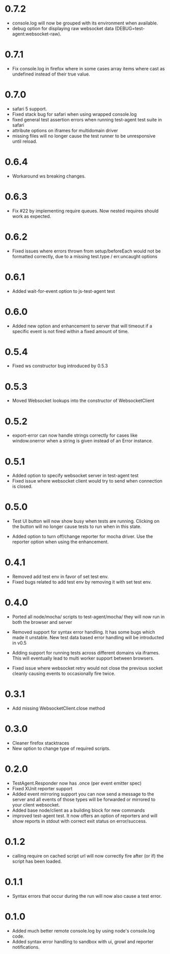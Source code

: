 # 0.7.2
  - console.log will now be grouped with its environment when available.
  - debug option for displaying raw websocket data (DEBUG=test-agent:websocket-raw).

# 0.7.1
  - Fix console.log in firefox where in some cases array items where
    cast as undefined instead of their true value.

# 0.7.0
  - safari 5 support.
  - Fixed stack bug for safari when using wrapped console.log
  - fixed general test assertion errors when running test-agent test
    suite in safari
  - attribute options on iframes for multidomain driver
  - missing files will no longer cause the test runner to 
    be unresponsive until reload.

# 0.6.4
  - Workaround ws breaking changes.

# 0.6.3
  - Fix #22 by implementing require queues.
    Now nested requires should work as expected.

# 0.6.2
  - Fixed issues where errors thrown from setup/beforeEach would
    not be formatted correctly, due to a missing test.type /
    err.uncaught options

# 0.6.1
  - Added wait-for-event option to js-test-agent test

# 0.6.0
  - Added new option and enhancement to server that will
    timeout if a specific event is not fired within a fixed amount of time.

# 0.5.4
  - Fixed ws constructor bug introduced by 0.5.3

# 0.5.3
  - Moved Websocket lookups into the constructor of WebsocketClient

# 0.5.2
  - export-error can now handle strings correctly for
    cases like window.onerror when a string is given instead of an
    Error instance.

# 0.5.1
  - Added option to specify websocket server in test-agent test
  - Fixed issue where websocket client would try to send when connection
    is closed.

# 0.5.0
  - Test UI button will now show busy when tests are running.
    Clicking on the button will no longer cause tests to run when
    in this state.

  - Added option to turn off/change reporter for mocha driver.
    Use the reporter option when using the enhancement.

# 0.4.1
  - Removed add test env in favor of set test env.
  - Fixed bugs related to add test env by removing it with set test env.

# 0.4.0
  - Ported all node/mocha/ scripts to test-agent/mocha/ they will now
    run in both the browser and server

  - Removed support for syntax error handling.
    It has some bugs which made it unstable.
    New test data based error handling will be introducted in v0.5

  - Adding support for running tests across different domains via
    iframes. This will eventually lead to multi worker support between
    browsers.

  - Fixed issue where websocket retry would not close the previous
    socket cleanly causing events to occasionally fire twice.

# 0.3.1
  - Add missing WebsocketClient.close method

# 0.3.0
  - Cleaner firefox stacktraces
  - New option to change type of required scripts.

# 0.2.0
  - TestAgent.Responder now has .once (per event emitter spec)
  - Fixed XUnit reporter support
  - Added event mirroring support you can now send a message 
    to the server and all events of those types will be forwarded or
    mirrored to your client websocket.
  - Added base node/client as a building block for new commands
  - improved test-agent test. It now offers an option of reporters and
    will show reports in stdout with correct exit status on
    error/success.

# 0.1.2
  - calling require on cached script url will now
    correctly fire after (or if) the script has been loaded.

# 0.1.1

- Syntax errors that occur during the run will now also cause
  a test error.

# 0.1.0
- Added much better remote console.log by using node's console.log code.
- Added syntax error handling to sandbox with ui, growl and reporter
  notifications.
